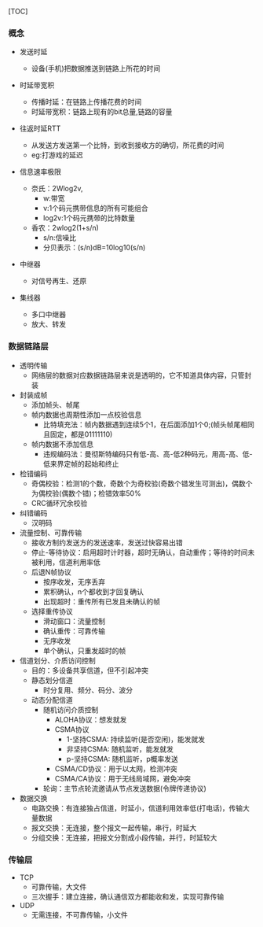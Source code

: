 [TOC]
### 概念
- 发送时延
    - 设备(手机)把数据推送到链路上所花的时间
- 时延带宽积
    - 传播时延：在链路上传播花费的时间
    - 时延带宽积：链路上现有的bit总量,链路的容量

- 往返时延RTT
    - 从发送方发送第一个比特，到收到接收方的确切，所花费的时间
    - eg:打游戏的延迟

- 信息速率极限
    - 奈氏：2Wlog2v,
        - w:带宽
        - v:1个码元携带信息的所有可能组合
        - log2v:1个码元携带的比特数量
    - 香农：2wlog2(1+s/n)
        - s/n:信噪比
        - 分贝表示：(s/n)dB=10log10(s/n)

- 中继器
    - 对信号再生、还原

- 集线器
    - 多口中继器
    - 放大、转发

### 数据链路层
- 透明传输
    - 网络层的数据对应数据链路层来说是透明的，它不知道具体内容，只管封装
- 封装成帧
    - 添加帧头、帧尾
    - 帧内数据也周期性添加一点校验信息
        - 比特填充法：帧内数据遇到连续5个1，在后面添加1个0;(帧头帧尾相同且固定，都是01111110)
    - 帧内数据不添加信息
        - 违规编码法：曼彻斯特编码只有低-高、高-低2种码元，用高-高、低-低来界定帧的起始和终止
- 检错编码
    - 奇偶校验：检测1的个数，奇数个为奇校验(奇数个错发生可测出)，偶数个为偶校验(偶数个错)；检错效率50%
    - CRC循环冗余校验
- 纠错编码
    - 汉明码
- 流量控制、可靠传输
    - 接收方制约发送方的发送速率，发送过快容易出错
    - 停止-等待协议：启用超时计时器，超时无确认，自动重传；等待的时间未被利用，信道利用率低
    - 后退N帧协议
        - 按序收发，无序丢弃
        - 累积确认，n个都收到才回复确认
        - 出现超时：重传所有已发且未确认的帧
    - 选择重传协议
        - 滑动窗口：流量控制
        - 确认重传：可靠传输
        - 无序收发
        - 单个确认，只重发超时的帧
- 信道划分、介质访问控制
    - 目的：多设备共享信道，但不引起冲突
    - 静态划分信道
        - 时分复用、频分、码分、波分
    - 动态分配信道
        - 随机访问介质控制
            - ALOHA协议：想发就发
            - CSMA协议
                - 1-坚持CSMA: 持续监听(是否空闲)，能发就发
                - 非坚持CSMA: 随机监听，能发就发
                - p-坚持CSMA: 随机监听，p概率发送
            - CSMA/CD协议：用于以太网，检测冲突
            - CSMA/CA协议：用于无线局域网，避免冲突
        - 轮询：主节点轮流邀请从节点发送数据(令牌传递协议)
- 数据交换
    - 电路交换：有连接独占信道，时延小，信道利用效率低(打电话)，传输大量数据
    - 报文交换：无连接，整个报文一起传输，串行，时延大
    - 分组交换：无连接，把报文分割成小段传输，并行，时延较大
### 传输层
- TCP
    - 可靠传输，大文件
    - 三次握手：建立连接，确认通信双方都能收和发，实现可靠传输
- UDP
    - 无需连接，不可靠传输，小文件
